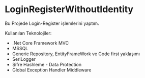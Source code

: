 # LoginRegisterWithoutIdentity

Bu Projede Login-Register işlemlerini yaptım.

Kullanılan Teknolojiler:
* .Net Core Framework MVC
* MSSQL
* Generic Repository, EntityFrameWork ve Code first yaklaşımı
* SeriLogger
* Şifre Hashleme - Data Protection
* Global Exception Handler Middleware



